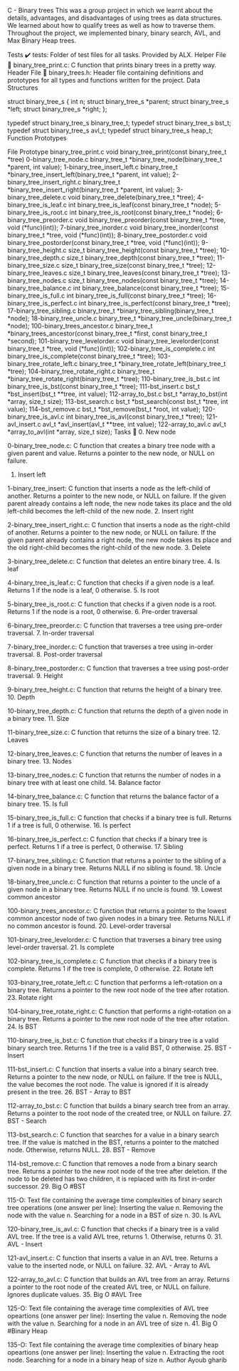 C - Binary trees
This was a group project in which we learnt about the details, advantages, and disadvantages of using trees as data structures. We learned about how to qualify trees as well as how to traverse them. Throughout the project, we implemented binary, binary search, AVL, and Max Binary Heap trees.

Tests ✔️
tests: Folder of test files for all tasks. Provided by ALX.
Helper File 🙌
binary_tree_print.c: C function that prints binary trees in a pretty way.
Header File 📁
binary_trees.h: Header file containing definitions and prototypes for all types and functions written for the project.
Data Structures

struct binary_tree_s
{
    int n;
    struct binary_tree_s *parent;
    struct binary_tree_s *left;
    struct binary_tree_s *right;
};

typedef struct binary_tree_s binary_tree_t;
typedef struct binary_tree_s bst_t;
typedef struct binary_tree_s avl_t;
typedef struct binary_tree_s heap_t;
Function Prototypes

File	Prototype
binary_tree_print.c	void binary_tree_print(const binary_tree_t *tree)
0-binary_tree_node.c	binary_tree_t *binary_tree_node(binary_tree_t *parent, int value);
1-binary_tree_insert_left.c	binary_tree_t *binary_tree_insert_left(binary_tree_t *parent, int value);
2-binary_tree_insert_right.c	binary_tree_t *binary_tree_insert_right(binary_tree_t *parent, int value);
3-binary_tree_delete.c	void binary_tree_delete(binary_tree_t *tree);
4-binary_tree_is_leaf.c	int binary_tree_is_leaf(const binary_tree_t *node);
5-binary_tree_is_root.c	int binary_tree_is_root(const binary_tree_t *node);
6-binary_tree_preorder.c	void binary_tree_preorder(const binary_tree_t *tree, void (*func)(int));
7-binary_tree_inorder.c	void binary_tree_inorder(const binary_tree_t *tree, void (*func)(int));
8-binary_tree_postorder.c	void binary_tree_postorder(const binary_tree_t *tree, void (*func)(int));
9-binary_tree_height.c	size_t binary_tree_height(const binary_tree_t *tree);
10-binary_tree_depth.c	size_t binary_tree_depth(const binary_tree_t *tree);
11-binary_tree_size.c	size_t binary_tree_size(const binary_tree_t *tree);
12-binary_tree_leaves.c	size_t binary_tree_leaves(const binary_tree_t *tree);
13-binary_tree_nodes.c	size_t binary_tree_nodes(const binary_tree_t *tree);
14-binary_tree_balance.c	int binary_tree_balance(const binary_tree_t *tree);
15-binary_tree_is_full.c	int binary_tree_is_full(const binary_tree_t *tree);
16-binary_tree_is_perfect.c	int binary_tree_is_perfect(const binary_tree_t *tree);
17-binary_tree_sibling.c	binary_tree_t *binary_tree_sibling(binary_tree_t *node);
18-binary_tree_uncle.c	binary_tree_t *binary_tree_uncle(binary_tree_t *node);
100-binary_trees_ancestor.c	binary_tree_t *binary_trees_ancestor(const binary_tree_t *first, const binary_tree_t *second);
101-binary_tree_levelorder.c	void binary_tree_levelorder(const binary_tree_t *tree, void (*func)(int));
102-binary_tree_is_complete.c	int binary_tree_is_complete(const binary_tree_t *tree);
103-binary_tree_rotate_left.c	binary_tree_t *binary_tree_rotate_left(binary_tree_t *tree);
104-binary_tree_rotate_right.c	binary_tree_t *binary_tree_rotate_right(binary_tree_t *tree);
110-binary_tree_is_bst.c	int binary_tree_is_bst(const binary_tree_t *tree);
111-bst_insert.c	bst_t *bst_insert(bst_t **tree, int value);
112-array_to_bst.c	bst_t *array_to_bst(int *array, size_t size);
113-bst_search.c	bst_t *bst_search(const bst_t *tree, int value);
114-bst_remove.c	bst_t *bst_remove(bst_t *root, int value);
120-binary_tree_is_avl.c	int binary_tree_is_avl(const binary_tree_t *tree);
121-avl_insert.c	avl_t *avl_insert(avl_t **tree, int value);
122-array_to_avl.c	avl_t *array_to_avl(int *array, size_t size);
Tasks 📃
0. New node

0-binary_tree_node.c: C function that creates a binary tree node with a given parent and value.
Returns a pointer to the new node, or NULL on failure.
1. Insert left

1-binary_tree_insert: C function that inserts a node as the left-child of another.
Returns a pointer to the new node, or NULL on failure.
If the given parent already contains a left node, the new node takes its place and the old left-child becomes the left-child of the new node.
2. Insert right

2-binary_tree_insert_right.c: C function that inserts a node as the right-child of another.
Returns a pointer to the new node, or NULL on failure.
If the given parent already contains a right node, the new node takes its place and the old right-child becomes the right-child of the new node.
3. Delete

3-binary_tree_delete.c: C function that deletes an entire binary tree.
4. Is leaf

4-binary_tree_is_leaf.c: C function that checks if a given node is a leaf.
Returns 1 if the node is a leaf, 0 otherwise.
5. Is root

5-binary_tree_is_root.c: C function that checks if a given node is a root.
Returns 1 if the node is a root, 0 otherwise.
6. Pre-order traversal

6-binary_tree_preorder.c: C function that traverses a tree using pre-order traversal.
7. In-order traversal

7-binary_tree_inorder.c: C function that traverses a tree using in-order traversal.
8. Post-order traversal

8-binary_tree_postorder.c: C function that traverses a tree using post-order traversal.
9. Height

9-binary_tree_height.c: C function that returns the height of a binary tree.
10. Depth

10-binary_tree_depth.c: C function that returns the depth of a given node in a binary tree.
11. Size

11-binary_tree_size.c: C function that returns the size of a binary tree.
12. Leaves

12-binary_tree_leaves.c: C function that returns the number of leaves in a binary tree.
13. Nodes

13-binary_tree_nodes.c: C function that returns the number of nodes in a binary tree with at least one child.
14. Balance factor

14-binary_tree_balance.c: C function that returns the balance factor of a binary tree.
15. Is full

15-binary_tree_is_full.c: C function that checks if a binary tree is full.
Returns 1 if a tree is full, 0 otherwise.
16. Is perfect

16-binary_tree_is_perfect.c: C function that checks if a binary tree is perfect.
Returns 1 if a tree is perfect, 0 otherwise.
17. Sibling

17-binary_tree_sibling.c: C function that returns a pointer to the sibling of a given node in a binary tree.
Returns NULL if no sibling is found.
18. Uncle

18-binary_tree_uncle.c: C function that returns a pointer to the uncle of a given node in a binary tree.
Returns NULL if no uncle is found.
19. Lowest common ancestor

100-binary_trees_ancestor.c: C function that returns a pointer to the lowest common ancestor node of two given nodes in a binary tree.
Returns NULL if no common ancestor is found.
20. Level-order traversal

101-binary_tree_levelorder.c: C function that traverses a binary tree using level-order traversal.
21. Is complete

102-binary_tree_is_complete.c: C function that checks if a binary tree is complete.
Returns 1 if the tree is complete, 0 otherwise.
22. Rotate left

103-binary_tree_rotate_left.c: C function that performs a left-rotation on a binary tree.
Returns a pointer to the new root node of the tree after rotation.
23. Rotate right

104-binary_tree_rotate_right.c: C function that performs a right-rotation on a binary tree.
Returns a pointer to the new root node of the tree after rotation.
24. Is BST

110-binary_tree_is_bst.c: C function that checks if a binary tree is a valid binary search tree.
Returns 1 if the tree is a valid BST, 0 otherwise.
25. BST - Insert

111-bst_insert.c: C function that inserts a value into a binary search tree.
Returns a pointer to the new node, or NULL on failure.
If the tree is NULL, the value becomes the root node.
The value is ignored if it is already present in the tree.
26. BST - Array to BST

112-array_to_bst.c: C function that builds a binary search tree from an array.
Returns a pointer to the root node of the created tree, or NULL on failure.
27. BST - Search

113-bst_search.c: C function that searches for a value in a binary search tree.
If the value is matched in the BST, returns a pointer to the matched node.
Otherwise, returns NULL.
28. BST - Remove

114-bst_remove.c: C function that removes a node from a binary search tree.
Returns a pointer to the new root node of the tree after deletion.
If the node to be deleted has two children, it is replaced with its first in-order successor.
29. Big O #BST

115-O: Text file containing the average time complexities of binary search tree operations (one answer per line):
Inserting the value n.
Removing the node with the value n.
Searching for a node in a BST of size n.
30. Is AVL

120-binary_tree_is_avl.c: C function that checks if a binary tree is a valid AVL tree.
If the tree is a valid AVL tree, returns 1.
Otherwise, returns 0.
31. AVL - Insert

121-avl_insert.c: C function that inserts a value in an AVL tree.
Returns a value to the inserted node, or NULL on failure.
32. AVL - Array to AVL

122-array_to_avl.c: C function that builds an AVL tree from an array.
Returns a pointer to the root node of the created AVL tree, or NULL on failure.
Ignores duplicate values.
35. Big O #AVL Tree

125-O: Text file containing the average time complexities of AVL tree opeartions (one answer per line):
Inserting the value n.
Removing the node with the value n.
Searching for a node in an AVL tree of size n.
41. Big O #Binary Heap

135-O: Text file containing the average time complexities of binary heap opeartions (one answer per line):
Inserting the value n.
Extracting the root node.
Searching for a node in a binary heap of size n.
Author
Ayoub gharib

